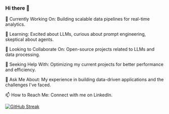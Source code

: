### Hi there 👋

🔭 Currently Working On: Building scalable data pipelines for real-time analytics.

🌱 Learning: Excited about LLMs, curious about prompt engineering, skeptical about agents.

👯 Looking to Collaborate On: Open-source projects related to LLMs and data processing.

🤔 Seeking Help With: Optimizing my current projects for better performance and efficiency.

💬 Ask Me About: My experience in building data-driven applications and the challenges I've faced.

📫 How to Reach Me: Connect with me on LinkedIn.

[![GitHub Streak](https://github-readme-streak-stats.herokuapp.com?user=zacchaeuschok&theme=highcontrast)](https://git.io/streak-stats)
